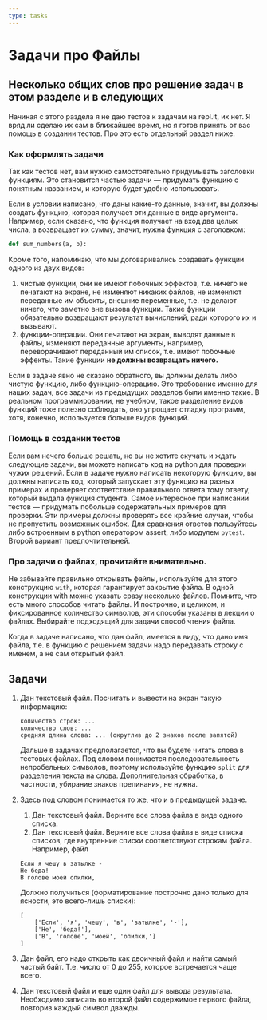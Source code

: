 ```yaml
---
type: tasks
---
```

# Задачи про Файлы

## Несколько общих слов про решение задач в этом разделе и в следующих

Начиная с этого раздела я не даю тестов к задачам на repl.it, их нет. Я вряд ли сделаю их сам в ближайшее время, но
я готов принять от вас помощь в создании тестов. Про это есть отдельный раздел ниже.

### Как оформлять задачи

Так как тестов нет, вам нужно самостоятельно придумывать заголовки функциям. Это становится частью задачи — придумать
функцию с понятным названием, и которую будет удобно использовать.

Если в условии написано, что даны какие-то данные, значит, вы должны создать функцию, которая
получает эти данные в виде аргумента. Например, если сказано, что функция получает на вход два целых числа, а возвращает
их сумму, значит, нужна функция с заголовком:

```python
def sum_numbers(a, b):
``` 

Кроме того, напоминаю, что мы договаривались создавать функции одного из двух видов:
1. чистые функции, они не имеют побочных эффектов, т.е. ничего не печатают на экране, не изменяют никаких файлов,
не изменяют переданные им объекты, внешние переменные, т.е. не делают ничего, что заметно вне вызова функции. Такие
функции обязательно возвращают результат вычислений, ради которого их и вызывают.
1. функции-операции. Они печатают на экран, выводят данные в файлы, изменяют переданные аргументы, например, переворачивают
переданный им список, т.е. имеют побочные эффекты. Такие функции **не должны возвращать ничего.**

Если в задаче явно не сказано обратного, вы должны делать либо чистую функцию, либо функцию-операцию. Это требование
именно для наших задач, все задачи из предыдущих разделов были именно такие. В реальном программировании, не учебном,
такое разделение видов функций тоже полезно соблюдать, оно упрощает отладку программ, хотя, конечно, используется
больше видов функций.

### Помощь в создании тестов
Если вам нечего больше решать, но вы не хотите скучать и ждать следующие задачи, вы можете написать код на python для
проверки чужих решений.
Если в задаче нужно написать
некоторую функцию, вы должны написать код, который запускает эту функцию на разных примерах и проверяет
соответствие правильного ответа тому ответу, который выдала функция студента. Самое интересное при написании тестов —
придумать побольше содержательных примеров для проверки. Эти примеры должны проверять все крайние случаи, чтобы не
пропустить возможных ошибок. Для сравнения ответов пользуйтесь либо встроенным в python оператором assert, либо 
модулем `pytest`. Второй вариант предпочтительней.

### Про задачи о файлах, прочитайте внимательно.

Не забывайте правильно открывать файлы, используйте для этого конструкцию `with`, которая
гарантирует закрытие файла. В одной конструкции with можно указать сразу несколько файлов.
Помните, что есть много способов читать файлы. И построчно, и целиком, и фиксированное
количество символов, эти способы указаны в лекции о файлах. Выбирайте подходящий для задачи
способ чтения файла. 

Когда в задаче написано, что дан файл, имеется в виду, что дано имя файла, т.е. в функцию с решением задачи
надо передавать строку с именем, а не сам открытый файл.
## Задачи

1. Дан текстовый файл. Посчитать и вывести на экран такую информацию:
    ```
    количество строк: ...
    количество слов: ...
    средняя длина слова: ... (округлив до 2 знаков после запятой)
    ```
   
    Дальше в задачах предполагается, что вы будете читать слова в тестовых файлах. Под словом понимается последовательность
    непробельных символов, поэтому используйте функцию `split` для разделения текста на слова. Дополнительная обработка,
    в частности, убирание знаков препинания, не нужна.

1. Здесь под словом понимается то же, что и в предыдущей задаче.
    1. Дан текстовый файл. Верните все слова файла в виде одного списка.
    1. Дан текстовый файл. Верните все слова файла в виде списка списков, где внутренние списки соответствуют строкам
    файла. Например, файл
    ```
    Если я чешу в затылке - 
    Не беда! 
    В голове моей опилки, 
    ```
   
    Должно получиться (форматирование построчно дано только для ясности, это всего-лишь списки):
    
    ```
    [
        ['Если', 'я', 'чешу', 'в', 'затылке', '-'],
        ['Не', 'беда!'],
        ['В', 'голове', 'моей', 'опилки,']
    ]
    ```
1. Дан файл, его надо открыть как двоичный файл и найти самый частый байт. Т.е. число от 0 до 255, которое встречается
чаще всего.

1. Дан текстовый файл и еще один файл для вывода результата. Необходимо записать во второй файл содержимое первого файла,
повторив каждый символ дважды.
